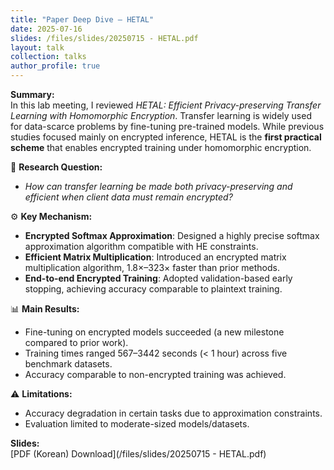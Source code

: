 ```yaml
---
title: "Paper Deep Dive – HETAL"
date: 2025-07-16
slides: /files/slides/20250715 - HETAL.pdf
layout: talk
collection: talks
author_profile: true
---
```


**Summary:**  
In this lab meeting, I reviewed *HETAL: Efficient Privacy-preserving Transfer Learning with Homomorphic Encryption*. Transfer learning is widely used for data-scarce problems by fine-tuning pre-trained models. While previous studies focused mainly on encrypted inference, HETAL is the **first practical scheme** that enables encrypted training under homomorphic encryption.

🔑 **Research Question:**  
  - *How can transfer learning be made both privacy-preserving and efficient when client data must remain encrypted?*  

⚙️ **Key Mechanism:**  
  - **Encrypted Softmax Approximation**: Designed a highly precise softmax approximation algorithm compatible with HE constraints.  
  - **Efficient Matrix Multiplication**: Introduced an encrypted matrix multiplication algorithm, 1.8×–323× faster than prior methods.   
  - **End-to-end Encrypted Training**: Adopted validation-based early stopping, achieving accuracy comparable to plaintext training.  

📊 **Main Results:**  
  - Fine-tuning on encrypted models succeeded (a new milestone compared to prior work).   
  - Training times ranged 567–3442 seconds (< 1 hour) across five benchmark datasets.   
  - Accuracy comparable to non-encrypted training was achieved.  

⚠️ **Limitations:**  
  - Accuracy degradation in certain tasks due to approximation constraints.  
  - Evaluation limited to moderate-sized models/datasets.  


**Slides:**  
[PDF (Korean) Download](/files/slides/20250715 - HETAL.pdf)